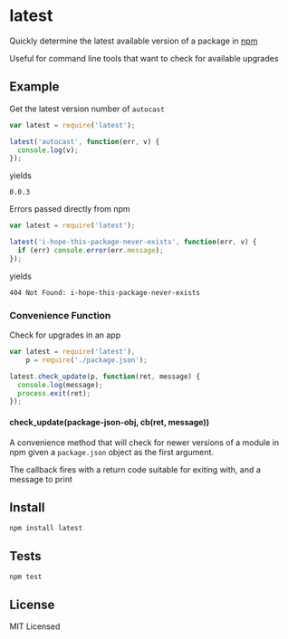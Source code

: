 latest
======

Quickly determine the latest available version of a package in [npm](http://npmjs.org)

Useful for command line tools that want to check for available upgrades

Example
-------

Get the latest version number of `autocast`

``` js
var latest = require('latest');

latest('autocast', function(err, v) {
  console.log(v);
});
```
yields
```
0.0.3
```

Errors passed directly from npm

``` js
var latest = require('latest');

latest('i-hope-this-package-never-exists', function(err, v) {
  if (err) console.error(err.message);
});
```
yields
```
404 Not Found: i-hope-this-package-never-exists
```

### Convenience Function

Check for upgrades in an app

``` js
var latest = require('latest'),
    p = require('./package.json');

latest.check_update(p, function(ret, message) {
  console.log(message);
  process.exit(ret);
});
```

#### check\_update(package-json-obj, cb(ret, message))

A convenience method that will check for newer versions of a module in npm given a
`package.json` object as the first argument.

The callback fires with a return code suitable for exiting with, and a message to print

Install
------

    npm install latest

Tests
-----

    npm test

License
-------

MIT Licensed
